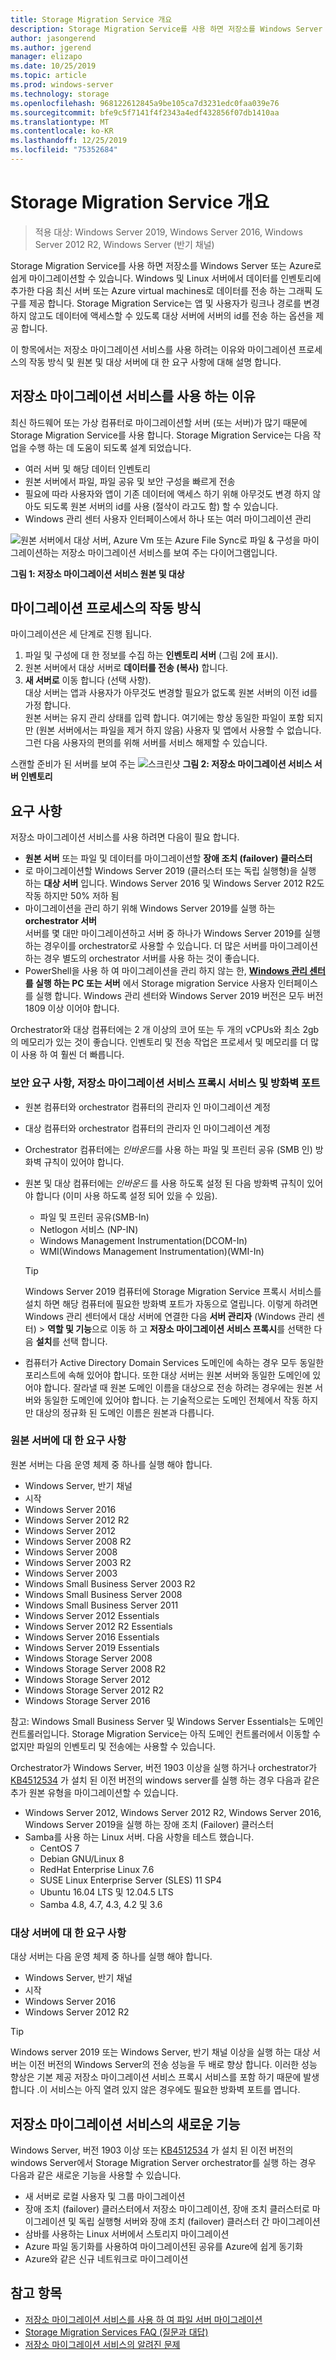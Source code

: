 ```yaml
---
title: Storage Migration Service 개요
description: Storage Migration Service를 사용 하면 저장소를 Windows Server 또는 Azure로 쉽게 마이그레이션할 수 있습니다. Windows 및 Linux 서버에서 데이터를 인벤토리에 추가한 다음 최신 서버 또는 Azure virtual machines로 데이터를 전송 하는 그래픽 도구를 제공 합니다. Storage Migration Service는 앱 및 사용자가 링크나 경로를 변경 하지 않고도 데이터에 액세스할 수 있도록 대상 서버에 서버의 id를 전송 하는 옵션을 제공 합니다.
author: jasongerend
ms.author: jgerend
manager: elizapo
ms.date: 10/25/2019
ms.topic: article
ms.prod: windows-server
ms.technology: storage
ms.openlocfilehash: 968122612845a9be105ca7d3231edc0faa039e76
ms.sourcegitcommit: bfe9c5f7141f4f2343a4edf432856f07db1410aa
ms.translationtype: MT
ms.contentlocale: ko-KR
ms.lasthandoff: 12/25/2019
ms.locfileid: "75352684"
---
```

# <a name="storage-migration-service-overview"></a>Storage Migration Service 개요

>적용 대상: Windows Server 2019, Windows Server 2016, Windows Server 2012 R2, Windows Server (반기 채널)

Storage Migration Service를 사용 하면 저장소를 Windows Server 또는 Azure로 쉽게 마이그레이션할 수 있습니다. Windows 및 Linux 서버에서 데이터를 인벤토리에 추가한 다음 최신 서버 또는 Azure virtual machines로 데이터를 전송 하는 그래픽 도구를 제공 합니다. Storage Migration Service는 앱 및 사용자가 링크나 경로를 변경 하지 않고도 데이터에 액세스할 수 있도록 대상 서버에 서버의 id를 전송 하는 옵션을 제공 합니다.

이 항목에서는 저장소 마이그레이션 서비스를 사용 하려는 이유와 마이그레이션 프로세스의 작동 방식 및 원본 및 대상 서버에 대 한 요구 사항에 대해 설명 합니다.

## <a name="why-use-storage-migration-service"></a>저장소 마이그레이션 서비스를 사용 하는 이유

최신 하드웨어 또는 가상 컴퓨터로 마이그레이션할 서버 (또는 서버)가 많기 때문에 Storage Migration Service를 사용 합니다. Storage Migration Service는 다음 작업을 수행 하는 데 도움이 되도록 설계 되었습니다.

- 여러 서버 및 해당 데이터 인벤토리
- 원본 서버에서 파일, 파일 공유 및 보안 구성을 빠르게 전송
- 필요에 따라 사용자와 앱이 기존 데이터에 액세스 하기 위해 아무것도 변경 하지 않아도 되도록 원본 서버의 id를 사용 (절삭이 라고도 함) 할 수 있습니다.
- Windows 관리 센터 사용자 인터페이스에서 하나 또는 여러 마이그레이션 관리

![원본 서버에서 대상 서버, Azure Vm 또는 Azure File Sync로 파일 & 구성을 마이그레이션하는 저장소 마이그레이션 서비스를 보여 주는 다이어그램입니다.](media/overview/storage-migration-service-diagram.png)

**그림 1: 저장소 마이그레이션 서비스 원본 및 대상**

## <a name="how-the-migration-process-works"></a>마이그레이션 프로세스의 작동 방식

마이그레이션은 세 단계로 진행 됩니다.

1. 파일 및 구성에 대 한 정보를 수집 하는 **인벤토리 서버** (그림 2에 표시).
2. 원본 서버에서 대상 서버로 **데이터를 전송 (복사)** 합니다.
3. **새 서버로** 이동 합니다 (선택 사항).<br>대상 서버는 앱과 사용자가 아무것도 변경할 필요가 없도록 원본 서버의 이전 id를 가정 합니다. <br>원본 서버는 유지 관리 상태를 입력 합니다. 여기에는 항상 동일한 파일이 포함 되지만 (원본 서버에서는 파일을 제거 하지 않음) 사용자 및 앱에서 사용할 수 없습니다. 그런 다음 사용자의 편의를 위해 서버를 서비스 해제할 수 있습니다.

스캔할 준비가 된 서버를 보여 주는 ![스크린샷](media/migrate/inventory.png)
**그림 2: 저장소 마이그레이션 서비스 서버 인벤토리**

## <a name="requirements"></a>요구 사항

저장소 마이그레이션 서비스를 사용 하려면 다음이 필요 합니다.

- **원본 서버** 또는 파일 및 데이터를 마이그레이션할 **장애 조치 (failover) 클러스터**
- 로 마이그레이션할 Windows Server 2019 (클러스터 또는 독립 실행형)을 실행 하는 **대상 서버** 입니다. Windows Server 2016 및 Windows Server 2012 R2도 작동 하지만 50% 저하 됨
- 마이그레이션을 관리 하기 위해 Windows Server 2019를 실행 하는 **orchestrator 서버**  <br>서버를 몇 대만 마이그레이션하고 서버 중 하나가 Windows Server 2019를 실행 하는 경우이를 orchestrator로 사용할 수 있습니다. 더 많은 서버를 마이그레이션하는 경우 별도의 orchestrator 서버를 사용 하는 것이 좋습니다.
- PowerShell을 사용 하 여 마이그레이션을 관리 하지 않는 한,  **[Windows 관리 센터](../../manage/windows-admin-center/understand/windows-admin-center.md) 를 실행 하는 PC 또는 서버** 에서 Storage migration Service 사용자 인터페이스를 실행 합니다. Windows 관리 센터와 Windows Server 2019 버전은 모두 버전 1809 이상 이어야 합니다.

Orchestrator와 대상 컴퓨터에는 2 개 이상의 코어 또는 두 개의 vCPUs와 최소 2gb의 메모리가 있는 것이 좋습니다. 인벤토리 및 전송 작업은 프로세서 및 메모리를 더 많이 사용 하 여 훨씬 더 빠릅니다.

### <a name="security-requirements-the-storage-migration-service-proxy-service-and-firewall-ports"></a>보안 요구 사항, 저장소 마이그레이션 서비스 프록시 서비스 및 방화벽 포트

- 원본 컴퓨터와 orchestrator 컴퓨터의 관리자 인 마이그레이션 계정
- 대상 컴퓨터와 orchestrator 컴퓨터의 관리자 인 마이그레이션 계정
- Orchestrator 컴퓨터에는 *인바운드*를 사용 하는 파일 및 프린터 공유 (SMB 인) 방화벽 규칙이 있어야 합니다.
- 원본 및 대상 컴퓨터에는 *인바운드* 를 사용 하도록 설정 된 다음 방화벽 규칙이 있어야 합니다 (이미 사용 하도록 설정 되어 있을 수 있음).
  - 파일 및 프린터 공유(SMB-In)
  - Netlogon 서비스 (NP-IN)
  - Windows Management Instrumentation(DCOM-In)
  - WMI(Windows Management Instrumentation)(WMI-In)
  
  > [!TIP]
  > Windows Server 2019 컴퓨터에 Storage Migration Service 프록시 서비스를 설치 하면 해당 컴퓨터에 필요한 방화벽 포트가 자동으로 열립니다. 이렇게 하려면 Windows 관리 센터에서 대상 서버에 연결한 다음 **서버 관리자** (Windows 관리 센터) > **역할 및 기능**으로 이동 하 고 **저장소 마이그레이션 서비스 프록시**를 선택한 다음 **설치**를 선택 합니다.


- 컴퓨터가 Active Directory Domain Services 도메인에 속하는 경우 모두 동일한 포리스트에 속해 있어야 합니다. 또한 대상 서버는 원본 서버와 동일한 도메인에 있어야 합니다. 잘라낼 때 원본 도메인 이름을 대상으로 전송 하려는 경우에는 원본 서버와 동일한 도메인에 있어야 합니다. 는 기술적으로는 도메인 전체에서 작동 하지만 대상의 정규화 된 도메인 이름은 원본과 다릅니다.

### <a name="requirements-for-source-servers"></a>원본 서버에 대 한 요구 사항

원본 서버는 다음 운영 체제 중 하나를 실행 해야 합니다.

- Windows Server, 반기 채널
- 시작
- Windows Server 2016
- Windows Server 2012 R2
- Windows Server 2012
- Windows Server 2008 R2
- Windows Server 2008
- Windows Server 2003 R2
- Windows Server 2003
- Windows Small Business Server 2003 R2
- Windows Small Business Server 2008
- Windows Small Business Server 2011
- Windows Server 2012 Essentials
- Windows Server 2012 R2 Essentials
- Windows Server 2016 Essentials
- Windows Server 2019 Essentials
- Windows Storage Server 2008
- Windows Storage Server 2008 R2
- Windows Storage Server 2012
- Windows Storage Server 2012 R2
- Windows Storage Server 2016

참고: Windows Small Business Server 및 Windows Server Essentials는 도메인 컨트롤러입니다. Storage Migration Service는 아직 도메인 컨트롤러에서 이동할 수 없지만 파일의 인벤토리 및 전송에는 사용할 수 있습니다.   

Orchestrator가 Windows Server, 버전 1903 이상을 실행 하거나 orchestrator가 [KB4512534](https://support.microsoft.com/help/4512534/windows-10-update-kb4512534) 가 설치 된 이전 버전의 windows server를 실행 하는 경우 다음과 같은 추가 원본 유형을 마이그레이션할 수 있습니다.

- Windows Server 2012, Windows Server 2012 R2, Windows Server 2016, Windows Server 2019을 실행 하는 장애 조치 (Failover) 클러스터
- Samba를 사용 하는 Linux 서버. 다음 사항을 테스트 했습니다.
    - CentOS 7
    - Debian GNU/Linux 8
    - RedHat Enterprise Linux 7.6
    - SUSE Linux Enterprise Server (SLES) 11 SP4
    - Ubuntu 16.04 LTS 및 12.04.5 LTS
    - Samba 4.8, 4.7, 4.3, 4.2 및 3.6

### <a name="requirements-for-destination-servers"></a>대상 서버에 대 한 요구 사항

대상 서버는 다음 운영 체제 중 하나를 실행 해야 합니다.

- Windows Server, 반기 채널
- 시작
- Windows Server 2016
- Windows Server 2012 R2

> [!TIP]
> Windows server 2019 또는 Windows Server, 반기 채널 이상을 실행 하는 대상 서버는 이전 버전의 Windows Server의 전송 성능을 두 배로 향상 합니다. 이러한 성능 향상은 기본 제공 저장소 마이그레이션 서비스 프록시 서비스를 포함 하기 때문에 발생 합니다 .이 서비스는 아직 열려 있지 않은 경우에도 필요한 방화벽 포트를 엽니다.

## <a name="whats-new-in-storage-migration-service"></a>저장소 마이그레이션 서비스의 새로운 기능

Windows Server, 버전 1903 이상 또는 [KB4512534](https://support.microsoft.com/help/4512534/windows-10-update-kb4512534) 가 설치 된 이전 버전의 windows Server에서 Storage Migration Server orchestrator를 실행 하는 경우 다음과 같은 새로운 기능을 사용할 수 있습니다.

- 새 서버로 로컬 사용자 및 그룹 마이그레이션
- 장애 조치 (failover) 클러스터에서 저장소 마이그레이션, 장애 조치 클러스터로 마이그레이션 및 독립 실행형 서버와 장애 조치 (failover) 클러스터 간 마이그레이션
- 삼바를 사용하는 Linux 서버에서 스토리지 마이그레이션
- Azure 파일 동기화를 사용하여 마이그레이션된 공유를 Azure에 쉽게 동기화
- Azure와 같은 신규 네트워크로 마이그레이션

## <a name="see-also"></a>참고 항목

- [저장소 마이그레이션 서비스를 사용 하 여 파일 서버 마이그레이션](migrate-data.md)
- [Storage Migration Services FAQ (질문과 대답)](faq.md)
- [저장소 마이그레이션 서비스의 알려진 문제](known-issues.md)
